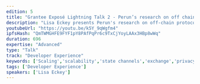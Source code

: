 ```yaml
---
edition: 5
title: "Grantee Exposé Lightning Talk 2 - Perun’s research on off chain protocols"
description: "Lisa Eckey presents Perun's research on off-chain protocols."
youtubeUrl: "https://youtu.be/k5Y_9qWgfm4"
ipfsHash: "QmTWMGHFE9FYF1pY8PAfPqPr6c9TxCjYoyLAAx3HBp8wWq"
duration: 696
expertise: "Advanced"
type: "Talk"
track: "Developer Experience"
keywords: ['Scaling','scalability','state channels','exchange','privacy','security','technical']
tags: ['Developer Experience']
speakers: ['Lisa Eckey']
---
```

